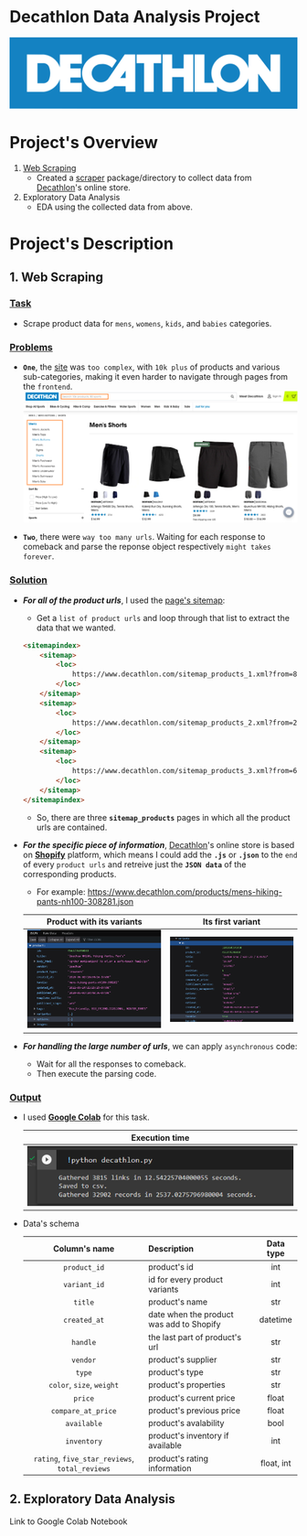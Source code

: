 # Decathlon Data Analysis Project
![logo](assets/decathlon_logo.svg)

# Project's Overview
1. <ins>Web Scraping</ins>
    * Created a [scraper](scraper/) package/directory to collect data from [Decathlon](https://www.decathlon.com/)'s online store.
2. Exploratory Data Analysis
    * EDA using the collected data from above.

# Project's Description
## 1. Web Scraping
### <ins>Task</ins>
* Scrape product data for `mens`, `womens`, `kids`, and `babies` categories.

### <ins>Problems</ins>
* **`One`**, the [site](https://www.decathlon.com/) was `too complex`, with `10k plus` of products and various sub-categories, making it even harder to navigate through pages from the `frontend`.
    ![](assets/site_preview_02.png)

* **`Two`**, there were `way too many urls`. Waiting for each response to comeback and parse the reponse object respectively `might takes forever`.

### <ins>Solution</ins>
* **_For all of the product urls_**, I used the [page's sitemap](https://www.decathlon.com/sitemap.xml):
    * Get a `list of product urls` and loop through that list to extract the data that we wanted.
    ```html
    <sitemapindex>
        <sitemap>
            <loc>
                https://www.decathlon.com/sitemap_products_1.xml?from=8207731009&to=2066233163838
            </loc>
        </sitemap>
        <sitemap>
            <loc>
                https://www.decathlon.com/sitemap_products_2.xml?from=2066236014654&to=6550705406014
            </loc>
        </sitemap>
        <sitemap>
            <loc>
                https://www.decathlon.com/sitemap_products_3.xml?from=6550705471550&to=6968108580926
            </loc>
        </sitemap>
    </sitemapindex>
    ```
    * So, there are three **`sitemap_products`** pages in which all the product urls are contained.

* **_For the specific piece of information_**, [Decathlon](https://www.decathlon.com/)'s online store is based on **[Shopify](https://www.shopify.com/)** platform, which means I could add the **`.js`** or **`.json`** to the `end` of every `product urls` and retreive just the **`JSON data`** of the corresponding products.
    * For example: https://www.decathlon.com/products/mens-hiking-pants-nh100-308281.json

    | Product with its variants | Its first variant |
    | :---: | :---: |
    | ![](assets/json_output_01.png) | ![](assets/json_output_02.png) |

* **_For handling the large number of urls_**, we can apply `asynchronous` code:
    * Wait for all the responses to comeback.
    * Then execute the parsing code.

### <ins>Output</ins>
* I used **[Google Colab](https://research.google.com/colaboratory/)** for this task.

    | Execution time |
    | :---: |
    | ![Execution time](assets/output.png) |

* Data's schema

    | Column's name | Description | Data type |
    | :---: | :--- | :---: |
    | `product_id` | product's id | int |
    | `variant_id` | id for every product variants | int |
    | `title` | product's name | str |
    | `created_at` | date when the product was add to Shopify | datetime |
    | `handle` | the last part of product's url | str |
    | `vendor` | product's supplier | str |
    | `type` | product's type | str |
    | `color`, `size`, `weight` | product's properties | str |
    | `price` | product's current price | float |
    | `compare_at_price` | product's previous price | float |
    | `available` | product's avalability | bool |
    | `inventory` | product's inventory if available | int |
    | `rating`, `five_star_reviews`, `total_reviews` | product's rating information | float, int |

## 2. Exploratory Data Analysis
Link to Google Colab Notebook